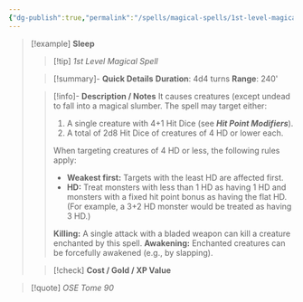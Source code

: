 ```yaml
---
{"dg-publish":true,"permalink":"/spells/magical-spells/1st-level-magical-spells/sleep/","tags":["magical-spell","level-1"],"noteIcon":""}
---
```


> [!example] **Sleep**
> > [!tip] *1st Level Magical Spell*
> 
> > [!summary]- **Quick Details**
> > **Duration**: 4d4 turns
> > **Range**: 240'
>  
> > [!info]- **Description / Notes**
> > It causes creatures (except undead to fall into a magical slumber. The spell may target either:
> > 
> > 1. A single creature with 4+1 Hit Dice (see _**Hit Point Modifiers**_).
> > 2. A total of 2d8 Hit Dice of creatures of 4 HD or lower each.
> >
> > When targeting creatures of 4 HD or less, the following rules apply:
> >
> > - **Weakest first:** Targets with the least HD are affected first.
> > - **HD:** Treat monsters with less than 1 HD as having 1 HD and monsters with a fixed hit point bonus as having the flat HD. (For example, a 3+2 HD monster would be treated as having 3 HD.)
> >
> > **Killing:** A single attack with a bladed weapon can kill a creature enchanted by this spell.
> > **Awakening:** Enchanted creatures can be forcefully awakened (e.g., by slapping).
>
> > [!check] **Cost / Gold / XP Value**

> [!quote] *OSE Tome 90*

